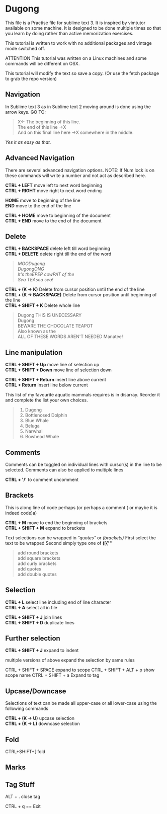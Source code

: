 Dugong
======

This file is a Practise file for sublime text 3. It is inspired by vimtutor available on some machine.
It is designed to be done multiple times so that you learn by doing rather than active memorization exercises.

This tutorial is written to work with no additional packages and vintage mode switched off.


ATTENTION
This tutorial was written on a Linux machines and some commands will be different on OSX.

This tutorial will modify the text so save a copy. (Or use the fetch package to grab the repo version)

Navigation
----------

In Sublime text 3 as in Sublime text 2 moving around is done using the arrow keys. 
GO TO:

> X<- The beginning of this line.  
> The end of this line ->X  
> And on this final line here ->X somewhere in the middle.  

*Yes it as easy as that.*

Advanced Navigation
-------------------
There are several advanced navigation options.
NOTE: If Num lock is on these commands will write a number and not act as described here.

**CTRL + LEFT** move left to next word beginning  
**CTRL + RIGHT** move right to next word ending

**HOME** move to beginning of the line  
**END** move to the end of the line

**CTRL + HOME** move to beginning of the document  
**CTRL + END** move to the end of the document


Delete
------

**CTRL + BACKSPACE** delete left till word beginning  
**CTRL + DELETE** delete right till the end of the word

> *MOODugong  
> DugongONG  
> It's theEPEP cowPAT of the  
> Sea TEAsea sea!*  


**CTRL + (K -> K)** Delete from cursor position until the end of the line  
**CTRL + (K -> BACKSPACE)** Delete from cursor position until beginning of the line  
**CTRL + SHIFT + K** Delete whole line


> Dugong THIS IS UNECESSARY  
> Dugong  
> BEWARE THE CHOCOLATE TEAPOT  
> Also known as the  
> ALL OF THESE WORDS AREN'T NEEDED Manatee!  

Line manipulation
-----------------

**CTRL + SHIFT + Up** move line of selection up  
**CTRL + SHIFT + Down** move line of selection down

**CTRL + SHIFT + Return** insert line above current  
**CTRL + Return** insert line below current

This list of my favourite aquatic mammals requires is in disarray.
Reorder it and complete the list your own choices.

> 1. Dugong
> 2. Bottlenosed Dolphin
> 7. Blue Whale
> 8. Beluga
> 4. Narwhal
> 5. Bowhead Whale

Comments
--------

Comments can be toggled on individual lines with cursor(s) in the line to be selected.
Comments can also be applied to multiple lines 

**CTRL + '/'** to comment uncomment

Brackets
--------

This is along line of code perhaps (or perhaps a comment ( or maybe it is indeed code)a)

**CTRL + M** move to end the beginning of brackets  
**CTRL + SHIFT + M** expand to brackets

Text selections can be wrapped in *"quotes"* or *(brackets)*
First select the text to be wrapped
Second simply type one of **([{'"**

> add round brackets  
> add square brackets  
> add curly brackets  
> add quotes  
> add double quotes

Selection
---------

**CTRL + L** select line including end of line character  
**CTRL + A** select all in file


**CTRL + SHIFT + J** join lines  
**CTRL + SHIFT + D** duplicate lines

Further selection
-----------------

**CTRL + SHIFT + J** expand to indent

multiple versions of above expand the selection by same rules

CTRL + SHIFT + SPACE expand to scope
CTRL + SHIFT + ALT + p show scope name
CTRL + SHIFT + a Expand to tag


Upcase/Downcase
---------------

Selections of text can be made all upper-case or all lower-case using the following commands

**CTRL + (K -> U)** upcase selection  
**CTRL + (K -> L)** downcase selection

Fold
----
CTRL+SHIFT+[ fold

Marks
-----

Tag Stuff
---------
ALT + . close tag

CTRL + q == Exit